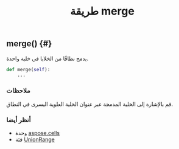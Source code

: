 ﻿---
title: طريقة merge
second_title: Aspose.Cells for Python via .NET API المراجع
description:
type: docs
weight: 60
url: /ar/python-net/aspose.cells/unionrange/merge/
is_root: false
---
##  merge() {#}
يدمج نطاقًا من الخلايا في خلية واحدة.



```python
def merge(self):
    ...
```


###  ملاحظات

قم بالإشارة إلى الخلية المدمجة عبر عنوان الخلية العلوية اليسرى في النطاق.


###  أنظر أيضا

* وحدة [aspose.cells](../../)
* فئة [UnionRange](/cells/ar/python-net/aspose.cells/unionrange)

